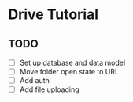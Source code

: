 # Drive Tutorial

## TODO

- [ ] Set up database and data model
- [ ] Move folder open state to URL
- [ ] Add auth
- [ ] Add file uploading